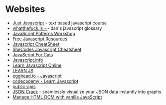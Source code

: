 # Websites

- [Just Javascript](https://justjavascript.com/) - text based javascript course
- [whatthefuck.is - ](https://whatthefuck.is/) - dan's javascript glossary
- [JavaScript Patterns Workshop](https://javascriptpatterns.vercel.app/patterns)
- [Free Javascript Resources](https://www.java5cript.com/)
- [Javascript CheatSheet](https://htmlcheatsheet.com/js/)
- [SheCodes Javascript Cheatsheet](https://www.frontendcheatsheets.com/javascript)
- [JavaScript For Cats](http://jsforcats.com/)
- [Javascript.info](https://javascript.info/)
- [Learn Javascript Online](https://learnjavascript.online/)
- [LEARN JS](https://www.learn-js.org/)
- [egghead.io - Javascript](https://egghead.io/q/javascript)
- [codecademy - Learn Javascript](https://www.codecademy.com/learn/introduction-to-javascript)
- [public-apis](https://github.com/public-apis/public-apis)
- [JSON Crack](https://jsoncrack.com/) - seamlessly visualize your JSON data instantly into graphs
- [Manage HTML DOM with vanilla JavaScript](https://htmldom.dev/)

